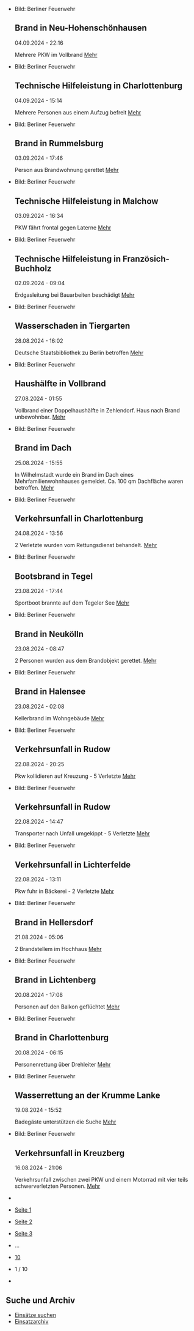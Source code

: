 * Bild: Berliner Feuerwehr

  Brand in Neu-Hohenschönhausen
  ----------

   04.09.2024 - 22:16

   Mehrere PKW im Vollbrand
  [Mehr](https://www.berliner-feuerwehr.de/aktuelles/einsaetze/brand-in-neu-hohenschoenhausen-9-4620/)

* Bild: Berliner Feuerwehr

  Technische Hilfeleistung in Charlottenburg
  ----------

   04.09.2024 - 15:14

   Mehrere Personen aus einem Aufzug befreit
  [Mehr](https://www.berliner-feuerwehr.de/aktuelles/einsaetze/technische-hilfeleistung-in-charlottenburg-4-4619/)

* Bild: Berliner Feuerwehr

  Brand in Rummelsburg
  ----------

   03.09.2024 - 17:46

   Person aus Brandwohnung gerettet
  [Mehr](https://www.berliner-feuerwehr.de/aktuelles/einsaetze/brand-in-rummelsburg-3-4618/)

* Bild: Berliner Feuerwehr

  Technische Hilfeleistung in Malchow
  ----------

   03.09.2024 - 16:34

   PKW fährt frontal gegen Laterne
  [Mehr](https://www.berliner-feuerwehr.de/aktuelles/einsaetze/technische-hilfeleistung-in-malchow-4617/)

* Bild: Berliner Feuerwehr

  Technische Hilfeleistung in Französich-Buchholz
  ----------

   02.09.2024 - 09:04

   Erdgasleitung bei Bauarbeiten beschädigt
  [Mehr](https://www.berliner-feuerwehr.de/aktuelles/einsaetze/technische-hilfeleistung-in-franzoesich-buchholz-4615/)

* Bild: Berliner Feuerwehr

  Wasserschaden in Tiergarten
  ----------

   28.08.2024 - 16:02

   Deutsche Staatsbibliothek zu Berlin betroffen
  [Mehr](https://www.berliner-feuerwehr.de/aktuelles/einsaetze/wasserschaden-in-tiergarten-1-4613/)

* Bild: Berliner Feuerwehr

  Haushälfte in Vollbrand
  ----------

   27.08.2024 - 01:55

   Vollbrand einer Doppelhaushälfte in Zehlendorf. Haus nach Brand unbewohnbar.
  [Mehr](https://www.berliner-feuerwehr.de/aktuelles/einsaetze/haushaelfte-in-vollbrand-4611/)

* Bild: Berliner Feuerwehr

  Brand im Dach
  ----------

   25.08.2024 - 15:55

   In Wilhelmstadt wurde ein Brand im Dach eines Mehrfamilienwohnhauses gemeldet. Ca. 100 qm Dachfläche waren betroffen.
  [Mehr](https://www.berliner-feuerwehr.de/aktuelles/einsaetze/brand-im-dach-4608/)

* Bild: Berliner Feuerwehr

  Verkehrsunfall in Charlottenburg
  ----------

   24.08.2024 - 13:56

   2 Verletzte wurden vom Rettungsdienst behandelt.
  [Mehr](https://www.berliner-feuerwehr.de/aktuelles/einsaetze/verkehrsunfall-in-charlottenburg-2-4607/)

* Bild: Berliner Feuerwehr

  Bootsbrand in Tegel
  ----------

   23.08.2024 - 17:44

   Sportboot brannte auf dem Tegeler See
  [Mehr](https://www.berliner-feuerwehr.de/aktuelles/einsaetze/brand-in-4606/)

* Bild: Berliner Feuerwehr

  Brand in Neukölln
  ----------

   23.08.2024 - 08:47

   2 Personen wurden aus dem Brandobjekt gerettet.
  [Mehr](https://www.berliner-feuerwehr.de/aktuelles/einsaetze/band-in-neukoelln-4605/)

* Bild: Berliner Feuerwehr

  Brand in Halensee
  ----------

   23.08.2024 - 02:08

   Kellerbrand im Wohngebäude
  [Mehr](https://www.berliner-feuerwehr.de/aktuelles/einsaetze/brand-in-halensee-4604/)

* Bild: Berliner Feuerwehr

  Verkehrsunfall in Rudow
  ----------

   22.08.2024 - 20:25

   Pkw kollidieren auf Kreuzung - 5 Verletzte
  [Mehr](https://www.berliner-feuerwehr.de/aktuelles/einsaetze/verkehrsunfall-in-rudow-2-4603/)

* Bild: Berliner Feuerwehr

  Verkehrsunfall in Rudow
  ----------

   22.08.2024 - 14:47

   Transporter nach Unfall umgekippt - 5 Verletzte
  [Mehr](https://www.berliner-feuerwehr.de/aktuelles/einsaetze/verkehrsunfall-in-rudow-1-4602/)

* Bild: Berliner Feuerwehr

  Verkehrsunfall in Lichterfelde
  ----------

   22.08.2024 - 13:11

   Pkw fuhr in Bäckerei - 2 Verletzte
  [Mehr](https://www.berliner-feuerwehr.de/aktuelles/einsaetze/verkehrsunfall-in-lichterfelde-1-4600/)

* Bild: Berliner Feuerwehr

  Brand in Hellersdorf
  ----------

   21.08.2024 - 05:06

   2 Brandstellem im Hochhaus
  [Mehr](https://www.berliner-feuerwehr.de/aktuelles/einsaetze/brand-in-hellersdorf-5-4599/)

* Bild: Berliner Feuerwehr

  Brand in Lichtenberg
  ----------

   20.08.2024 - 17:08

   Personen auf den Balkon geflüchtet
  [Mehr](https://www.berliner-feuerwehr.de/aktuelles/einsaetze/brand-in-lichtenberg-2-4598/)

* Bild: Berliner Feuerwehr

  Brand in Charlottenburg
  ----------

   20.08.2024 - 06:15

   Personenrettung über Drehleiter
  [Mehr](https://www.berliner-feuerwehr.de/aktuelles/einsaetze/brand-in-charlottenburg-11-4597/)

* Bild: Berliner Feuerwehr

  Wasserrettung an der Krumme Lanke
  ----------

   19.08.2024 - 15:52

   Badegäste unterstützen die Suche
  [Mehr](https://www.berliner-feuerwehr.de/aktuelles/einsaetze/wasserrettung-an-der-krumme-lanke-4596/)

* Bild: Berliner Feuerwehr

  Verkehrsunfall in Kreuzberg
  ----------

   16.08.2024 - 21:06

   Verkehrsunfall zwischen zwei PKW und einem Motorrad mit vier teils schwerverletzten Personen.
  [Mehr](https://www.berliner-feuerwehr.de/aktuelles/einsaetze/verkehrsunfall-in-kreuzberg-1-4594/)

* []()
* [Seite 1](https://www.berliner-feuerwehr.de/aktuelles/einsaetze/1/)
* [Seite 2](https://www.berliner-feuerwehr.de/aktuelles/einsaetze/2/)
* [Seite 3](https://www.berliner-feuerwehr.de/aktuelles/einsaetze/3/)
* …
* [10](https://www.berliner-feuerwehr.de/aktuelles/einsaetze/10/)
* 1 / 10
* [](https://www.berliner-feuerwehr.de/aktuelles/einsaetze/2/)

Suche und Archiv
----------

* [Einsätze suchen](https://www.berliner-feuerwehr.de/aktuelles/einsaetze/einsatzsuche/)
* [Einsatzarchiv](https://www.berliner-feuerwehr.de/aktuelles/einsaetze/einsatzarchiv/)
